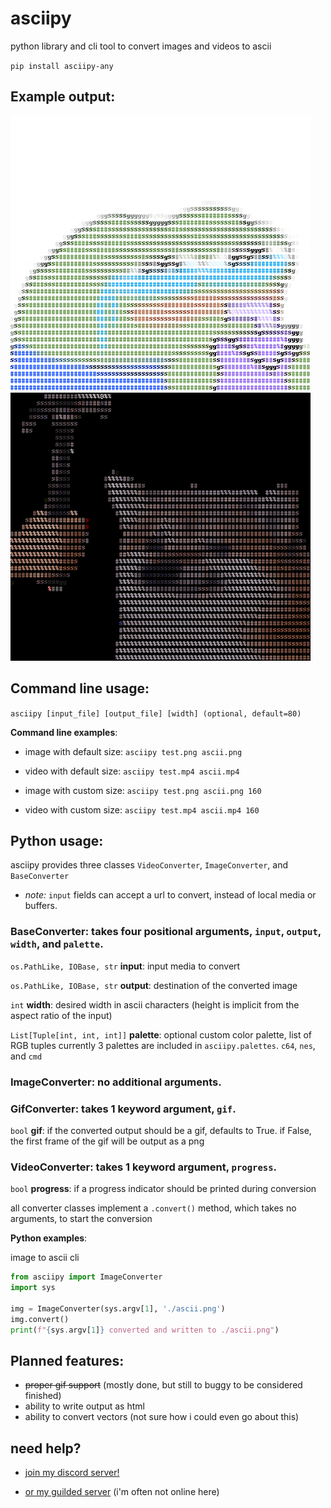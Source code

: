 # asciipy
 python library and cli tool to convert images and videos to ascii

`pip install asciipy-any`

## Example output:
![image example](https://github.com/anytarseir67/asciipy/blob/main/examples/peepo-juicebox.png?raw=True) 
![gif example](https://github.com/anytarseir67/asciipy/blob/main/examples/bonk.gif?raw=True)

## Command line usage:
`asciipy [input_file] [output_file] [width] (optional, default=80)`

**Command line examples**: 

* image with default size: `asciipy test.png ascii.png`

* video with default size: `asciipy test.mp4 ascii.mp4`

* image with custom size: `asciipy test.png ascii.png 160`

* video with custom size: `asciipy test.mp4 ascii.mp4 160`

## Python usage:
asciipy provides three classes `VideoConverter`, `ImageConverter`, and `BaseConverter`

* *note:* `input` fields can accept a url to convert, instead of local media or buffers.

### **BaseConverter**: takes four positional arguments, `input`, `output`, `width`, and `palette`.
`os.PathLike, IOBase, str` **input**: input media to convert

`os.PathLike, IOBase, str` **output**: destination of the converted image

`int` **width**: desired width in ascii characters (height is implicit from the aspect ratio of the input) 

`List[Tuple[int, int, int]]` **palette**: optional custom color palette, list of RGB tuples currently 3 palettes are included in `asciipy.palettes`. `c64`, `nes`, and `cmd`


### **ImageConverter**: no additional arguments.

### **GifConverter**: takes 1 keyword argument, `gif`.
`bool` **gif**: if the converted output should be a gif, defaults to True. if False, the first frame of the gif will be output as a png

### **VideoConverter**: takes 1 keyword argument, `progress`.
`bool` **progress**: if a progress indicator should be printed during conversion

all converter classes implement a `.convert()` method, which takes no arguments, to start the conversion

**Python examples**:

image to ascii cli
```py
from asciipy import ImageConverter
import sys

img = ImageConverter(sys.argv[1], './ascii.png')
img.convert()
print(f"{sys.argv[1]} converted and written to ./ascii.png")
```

## Planned features:
* ~~proper gif support~~ (mostly done, but still to buggy to be considered finished)
* ability to write output as html
* ability to convert vectors (not sure how i could even go about this)

## need help?
* [join my discord server!](https://discord.gg/fDQPCBybVJ)

* [or my guilded server](https://www.guilded.gg/i/kJO6g5op) (i'm often not online here)
